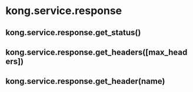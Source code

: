 # kong.service.response

## kong.service.response.get_status()
## kong.service.response.get_headers([max_headers])
## kong.service.response.get_header(name)

